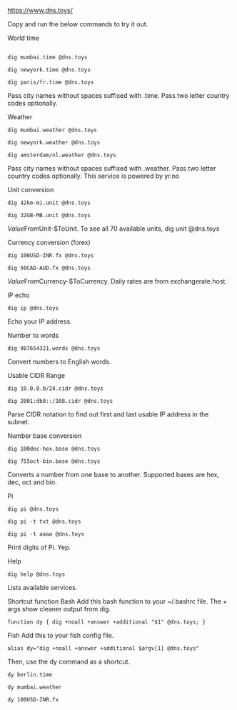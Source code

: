 https://www.dns.toys/

Copy and run the below commands to try it out.

World time
```shell

dig mumbai.time @dns.toys

dig newyork.time @dns.toys

dig paris/fr.time @dns.toys
```

Pass city names without spaces suffixed with .time. Pass two letter country codes optionally.

Weather
```shell
dig mumbai.weather @dns.toys

dig newyork.weather @dns.toys

dig amsterdam/nl.weather @dns.toys
```
Pass city names without spaces suffixed with .weather. Pass two letter country codes optionally. This service is powered by yr.no

Unit conversion
```shell
dig 42km-mi.unit @dns.toys

dig 32GB-MB.unit @dns.toys
```
$Value$FromUnit-$ToUnit. To see all 70 available units, dig unit @dns.toys

Currency conversion (forex)
```shell
dig 100USD-INR.fx @dns.toys

dig 50CAD-AUD.fx @dns.toys
```
$Value$FromCurrency-$ToCurrency. Daily rates are from exchangerate.host.

IP echo
```shell
dig ip @dns.toys
```
Echo your IP address.

Number to words
```shell
dig 987654321.words @dns.toys
```
Convert numbers to English words.

Usable CIDR Range
```shell
dig 10.0.0.0/24.cidr @dns.toys

dig 2001:db8::/108.cidr @dns.toys
```

Parse CIDR notation to find out first and last usable IP address in the subnet.

Number base conversion
```shell
dig 100dec-hex.base @dns.toys

dig 755oct-bin.base @dns.toys
```

Converts a number from one base to another. Supported bases are hex, dec, oct and bin.

Pi
```shell
dig pi @dns.toys

dig pi -t txt @dns.toys

dig pi -t aaaa @dns.toys
```
Print digits of Pi. Yep.

Help
```shell
dig help @dns.toys
```
Lists available services.

Shortcut function
Bash
Add this bash function to your ~/.bashrc file. The + args show cleaner output from dig.
```shell
function dy { dig +noall +answer +additional "$1" @dns.toys; }
```
Fish
Add this to your fish config file.
```shell
alias dy="dig +noall +answer +additional $argv[1] @dns.toys"
```
Then, use the dy command as a shortcut.
```shell
dy berlin.time

dy mumbai.weather

dy 100USD-INR.fx
```
